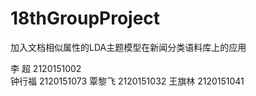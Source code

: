 # 18thGroupProject
加入文档相似属性的LDA主题模型在新闻分类语料库上的应用

李  超	2120151002	
钟行福	2120151073
覃黎飞	2120151032
王旗林	2120151041
